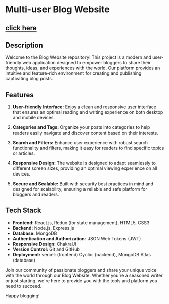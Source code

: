 # Multi-user Blog Website
## [click here](https://blog-website-sand-kappa.vercel.app/)

## Description
Welcome to the Blog Website repository! This project is a modern and user-friendly web application designed to empower bloggers to share their thoughts, ideas, and experiences with the world. Our platform provides an intuitive and feature-rich environment for creating and publishing captivating blog posts.

## Features

1. **User-friendly Interface:** Enjoy a clean and responsive user interface that ensures an optimal reading and writing experience on both desktop and mobile devices.

2. **Categories and Tags:** Organize your posts into categories  to help readers easily navigate and discover content based on their interests.

3. **Search and Filters:** Enhance user experience with robust search functionality and filters, making it easy for readers to find specific topics or articles.

4. **Responsive Design:** The website is designed to adapt seamlessly to different screen sizes, providing an optimal viewing experience on all devices.

5. **Secure and Scalable:** Built with security best practices in mind and designed for scalability, ensuring a reliable and safe platform for bloggers and readers.

## Tech Stack

- **Frontend:** React.js, Redux (for state management), HTML5, CSS3
- **Backend:** Node.js, Express.js
- **Database:** MongoDB
- **Authentication and Authorization:** JSON Web Tokens (JWT)
- **Responsive Design:** ChakraUi
- **Version Control:** Git and GitHub
- **Deployment:** vercel: (frontend) Cyclic: (backend), MongoDB Atlas (database)

Join our community of passionate bloggers and share your unique voice with the world through our Blog Website. Whether you're a seasoned writer or just starting, we're here to provide you with the tools and platform you need to succeed.

Happy blogging!
